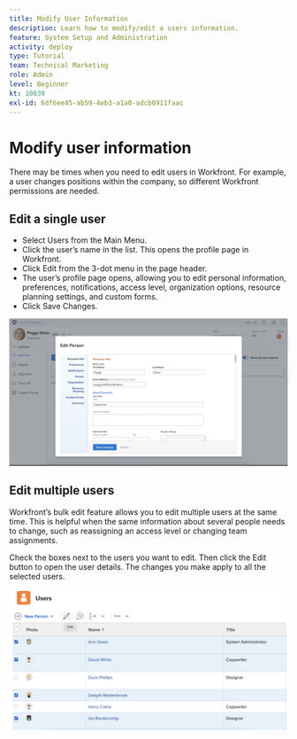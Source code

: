 ```yaml
---
title: Modify User Information
description: Learn how to modify/edit a users information.
feature: System Setup and Administration
activity: deploy
type: Tutorial
team: Technical Marketing
role: Admin
level: Beginner
kt: 10039
exl-id: 6df6ee45-ab59-4eb3-a1a0-adcb0911faac
---
```

# Modify user information

There may be times when you need to edit users in Workfront. For example, a user changes positions within the company, so different Workfront permissions are needed. 

## Edit a single user

* Select Users from the Main Menu.
* Click the user’s name in the list. This opens the profile page in Workfront.
* Click Edit from the 3-dot menu in the page header.
* The user’s profile page opens, allowing you to edit personal information, preferences, notifications, access level, organization options, resource planning settings, and custom forms.
* Click Save Changes.


![[!DNL Edit Person] window](assets/mod_01.png)

## Edit multiple users

Workfront’s bulk edit feature allows you to edit multiple users at the same time. This is helpful when the same information about several people needs to change, such as reassigning an access level or changing team assignments.

Check the boxes next to the users you want to edit. Then click the Edit button to open the user details. The changes you make apply to all the selected users.


![[!DNL Edit Person] window](assets/mod_02.png)
